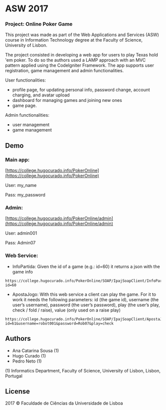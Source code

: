 # ASW 2017
### Project: Online Poker Game

This project was made as part of the Web Applications and Services (ASW) course in Information Technology degree at the Faculty of Science, University of Lisbon.

The project consisted in developing a web app for users to play Texas hold 'em poker. To do so the authors used a LAMP approach with an MVC pattern applied using the CodeIgniter Framework. The app supports user registration, game management and admin functionalities. 

User functionalities:
* profile page, for updating personal info, password change, account charging, and avatar upload
* dashboard for managing games and joining new ones
* game page. 

Admin functionalities:
* user management
* game management

## Demo
### Main app:
[https://college.hugocurado.info/PokerOnline](https://college.hugocurado.info/PokerOnline)

User: my_name

Pass: my_password

### Admin:
[https://college.hugocurado.info/PokerOnline/admin](https://college.hugocurado.info/PokerOnline/admin)

User: admin001

Pass: Admin07

### Web Service:
* InfoPartida: Given the id of a game (e.g.: id=60) it returns a json with the game info
```
https://college.hugocurado.info/PokerOnline/SOAP/IpajSoapClient/InfoPartida?id=60
```

* ApostaJogo: With this web service a client can play the game. For it to work it needs the following parameters: id (the game id), username (the user’s username), password (the user’s password), play (the user’s play, check / fold / raise), value (only used on a raise play)
```
https://college.hugocurado.info/PokerOnline/SOAP/IpajSoapClient/ApostaJogo?id=61&username=robot001&password=Rob07&play=check
```


## Authors
* Ana Catarina Sousa (1)
* Hugo Curado (1)
* Pedro Neto (1)

(1) Informatics Department, Faculty of Science, University of Lisbon, Lisbon, Portugal

## License
2017 © Faculdade de Ciências da Universidade de Lisboa

